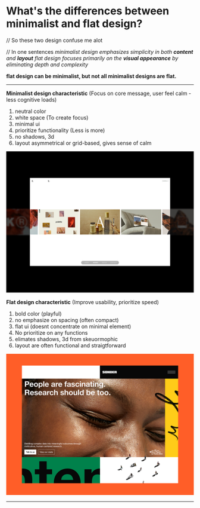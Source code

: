 # What's the differences between minimalist and flat design?

// So these two design confuse me alot

// In one sentences
*minimalist design emphasizes simplicity in both **content** and **layout***
*flat design focuses primarily on the **visual appearance** by eliminating depth and complexity*

**flat design can be minimalist, but not all minimalist designs are flat.**

---

**Minimalist design characteristic**
(Focus on core message, user feel calm - less cognitive loads)
1. neutral color
2. white space (To create focus)
3. minimal ui
4. prioritize functionality (Less is more)
5. no shadows, 3d
6. layout asymmetrical or grid-based, gives sense of calm

![alt text](assets/image-13.png)

**Flat design characteristic**
(Improve usability, prioritize speed)
1. bold color (playful)
2. no emphasize on spacing (often compact)
3. flat ui (doesnt concentrate on minimal element)
4. No prioritize on any functions
5. elimates shadows, 3d from skeuormophic
6. layout are often functional and straigtforward

![alt text](assets/image-12.png)

---
